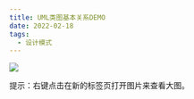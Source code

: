 ```yaml
---
title: UML类图基本关系DEMO
date: 2022-02-18
tags:
  - 设计模式
---
```


![](https://peierlong-blog.oss-cn-hongkong.aliyuncs.com/uPic/UML类图学习.png)

提示：右键点击在新的标签页打开图片来查看大图。
